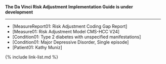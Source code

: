
<div markdown="1" class="bg-info">
<b>The Da Vinci Risk Adjustment Implementation Guide is under development</b>
</div>

<!-- ================================================ -->
<!--  use this line to include an autogenerated list of all examples from the remove it if you would like to hand generate it -->

<!--{% include example-list-generator.md %}-->

<!-- ================================================ -->
---

- [MeasureReport01: Risk Adjustment Coding Gap Report]
- [Measure01: Risk Adjustment Model CMS-HCC V24]
- [Condition01: Type 2 diabetes with unspecified manifestations]
- [Condition01: Major Depressive Disorder, Single episode]
- [Patient01: Kathy Muniz]

{% include link-list.md %}
